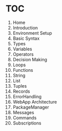 # TOC

01. Home
02. Introduction
03. Environment Setup
04. Basic Syntax
05. Types
06. Variables
07. Operators
08. Decision Making
09. Loops
10. Functions
11. String
12. List
13. Tuples
14. Records
15. ErrorHandling
16. WebApp Architecture
17. PackageManager
18. Messages
19. Commands
20. Subscriptions


<!-- 

Error Handling : https://guide.elm-lang.org/error_handling/


-->

